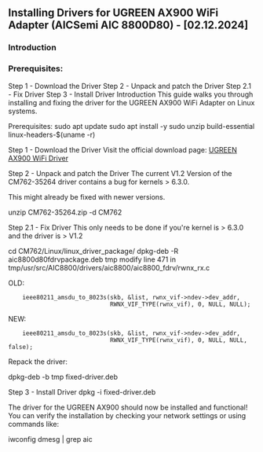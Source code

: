 ## Installing Drivers for UGREEN AX900 WiFi Adapter (AICSemi AIC 8800D80) - [02.12.2024]
### Introduction
### Prerequisites:
Step 1 - Download the Driver
Step 2 - Unpack and patch the Driver
Step 2.1 - Fix Driver
Step 3 - Install Driver
Introduction
This guide walks you through installing and fixing the driver for the UGREEN AX900 WiFi Adapter on Linux systems.

Prerequisites:
sudo apt update sudo apt install -y sudo unzip build-essential linux-headers-$(uname -r)

Step 1 - Download the Driver
Visit the official download page: [UGREEN AX900 WiFi Driver](https://www.lulian.cn/download/135.html)

Step 2 - Unpack and patch the Driver
The current V1.2 Version of the CM762-35264 driver contains a bug for kernels > 6.3.0.

This might already be fixed with newer versions.

unzip CM762-35264.zip -d CM762

Step 2.1 - Fix Driver
This only needs to be done if you're kernel is > 6.3.0 and the driver is > V1.2

cd CM762/Linux/linux_driver_package/
dpkg-deb -R aic8800d80fdrvpackage.deb tmp
modify line 471 in tmp/usr/src/AIC8800/drivers/aic8800/aic8800_fdrv/rwnx_rx.c

OLD:

        ieee80211_amsdu_to_8023s(skb, &list, rwnx_vif->ndev->dev_addr,
                                 RWNX_VIF_TYPE(rwnx_vif), 0, NULL, NULL);
NEW:

        ieee80211_amsdu_to_8023s(skb, &list, rwnx_vif->ndev->dev_addr,
                                 RWNX_VIF_TYPE(rwnx_vif), 0, NULL, NULL, false);
Repack the driver:

dpkg-deb -b tmp fixed-driver.deb

Step 3 - Install Driver
dpkg -i fixed-driver.deb

The driver for the UGREEN AX900 should now be installed and functional! You can verify the installation by checking your network settings or using commands like:

iwconfig dmesg | grep aic

